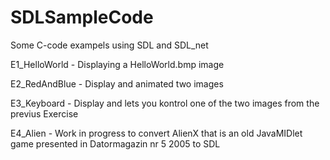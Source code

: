 # SDLSampleCode
Some C-code exampels using SDL and SDL_net 

E1_HelloWorld - Displaying a HelloWorld.bmp image

E2_RedAndBlue - Display and animated two images 

E3_Keyboard - Display and lets you kontrol one of the two images from the previus Exercise

E4_Alien - Work in progress to convert AlienX that is an old JavaMIDlet game presented in Datormagazin nr 5 2005 to SDL
